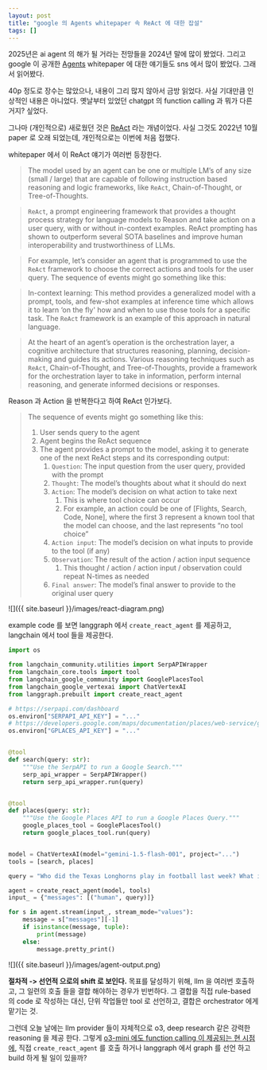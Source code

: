 ```yaml
---
layout: post
title: "google 의 Agents whitepaper 속 ReAct 에 대한 잡설"
tags: []
---
```


2025년은 ai agent 의 해가 될 거라는 전망들을 2024년 말에 많이 봤었다. 그리고 google 이 공개한 [Agents](https://www.kaggle.com/whitepaper-agents) whitepaper 에 대한 얘기들도 sns 에서 많이 봤었다. 그래서 읽어봤다.

40p 정도로 장수는 많았으나, 내용이 그리 많지 않아서 금방 읽었다. 사실 기대만큼 인상적인 내용은 아니었다. 옛날부터 있었던 chatgpt 의 function calling 과 뭐가 다른거지? 싶었다.

그나마 (개인적으로) 새로웠던 것은 [ReAct](https://arxiv.org/abs/2210.03629) 라는 개념이었다. 사실 그것도 2022년 10월 paper 로 오래 되었는데, 개인적으로는 이번에 처음 접했다.

whitepaper 에서 이 ReAct 얘기가 여러번 등장한다.

> The model used by an agent can be one or multiple LM’s of any size (small / large) that are capable of following instruction based reasoning and logic frameworks, like `ReAct`, Chain-of-Thought, or Tree-of-Thoughts.

> `ReAct`, a prompt engineering framework that provides a thought process strategy for
language models to Reason and take action on a user query, with or without in-context
examples. ReAct prompting has shown to outperform several SOTA baselines and improve human interoperability and trustworthiness of LLMs.

> For example, let’s consider an agent that is programmed to use the `ReAct` framework to choose the correct actions and tools for the user query. The sequence of events might go something like this:

> In-context learning: This method provides a generalized model with a prompt, tools, and
few-shot examples at inference time which allows it to learn ‘on the fly' how and when to
use those tools for a specific task. The `ReAct` framework is an example of this approach in natural language.

> At the heart of an agent’s operation is the orchestration layer, a cognitive architecture that structures reasoning, planning, decision-making and guides its actions. Various reasoning techniques such as `ReAct`, Chain-of-Thought, and Tree-of-Thoughts, provide a framework for the orchestration layer to take in information, perform internal reasoning, and generate informed decisions or responses.

Reason 과 Action 을 반복한다고 하여 ReAct 인가보다.

> The sequence of events might go something like this:
> 
> 1. User sends query to the agent
> 2. Agent begins the ReAct sequence
> 3. The agent provides a prompt to the model, asking it to generate one of the next ReAct steps and its corresponding output:
>     1. `Question`: The input question from the user query, provided with the prompt
>     2. `Thought`: The model’s thoughts about what it should do next
>     3. `Action`: The model’s decision on what action to take next
>         1. This is where tool choice can occur
>         2. For example, an action could be one of [Flights, Search, Code, None], where the first 3 represent a known tool that the model can choose, and the last represents “no tool choice”
>     4. `Action input`: The model’s decision on what inputs to provide to the tool (if any)
>     5. `Observation`: The result of the action / action input sequence
>         1. This thought / action / action input / observation could repeat N-times as needed
>     6. `Final answer`: The model’s final answer to provide to the original user query

![]({{ site.baseurl }}/images/react-diagram.png)

example code 를 보면 langgraph 에서 `create_react_agent` 를 제공하고, langchain 에서 tool 들을 제공한다.

```python
import os

from langchain_community.utilities import SerpAPIWrapper
from langchain_core.tools import tool
from langchain_google_community import GooglePlacesTool
from langchain_google_vertexai import ChatVertexAI
from langgraph.prebuilt import create_react_agent

# https://serpapi.com/dashboard
os.environ["SERPAPI_API_KEY"] = "..."
# https://developers.google.com/maps/documentation/places/web-service/get-api-key#console
os.environ["GPLACES_API_KEY"] = "..."


@tool
def search(query: str):
    """Use the SerpAPI to run a Google Search."""
    serp_api_wrapper = SerpAPIWrapper()
    return serp_api_wrapper.run(query)


@tool
def places(query: str):
    """Use the Google Places API to run a Google Places Query."""
    google_places_tool = GooglePlacesTool()
    return google_places_tool.run(query)


model = ChatVertexAI(model="gemini-1.5-flash-001", project="...")
tools = [search, places]

query = "Who did the Texas Longhorns play in football last week? What is the address of the other team's stadium?"

agent = create_react_agent(model, tools)
input_ = {"messages": [("human", query)]}

for s in agent.stream(input_, stream_mode="values"):
    message = s["messages"][-1]
    if isinstance(message, tuple):
        print(message)
    else:
        message.pretty_print()

```

![]({{ site.baseurl }}/images/agent-output.png)

**절차적 -> 선언적 으로의 shift 로 보인다.** 목표를 달성하기 위해, llm 을 여러번 호출하고, 그 일련의 호출 들을 결합 해야하는 경우가 빈번하다. 그 결합을 직접 rule-based 의 code 로 작성하는 대신, 단위 작업들만 tool 로 선언하고, 결합은 orchestrator 에게 맡기는 것.

그런데 오늘 날에는 llm provider 들이 자체적으로 o3, deep research 같은 강력한 reasoning 을 제공 한다. 그렇게 [o3-mini 에도 function calling 이 제공되는 현 시점에](https://openai.com/index/openai-o3-mini/), 직접 `create_react_agent` 를 호출 하거나 langgraph 에서 graph 를 선언 하고 build 하게 될 일이 있을까?
